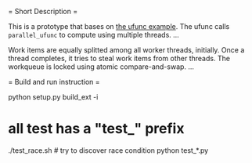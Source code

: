 = Short Description =

This is a prototype that bases on
[the ufunc example](http://docs.scipy.org/doc/numpy/user/c-info.ufunc-tutorial.html).
The ufunc calls `parallel_ufunc` to compute using multiple threads.
...


Work items are equally splitted among all worker threads, initially.
Once a thread completes, it tries to steal work items from other threads.
The workqueue is locked using atomic compare-and-swap.
...



= Build and run instruction =

python setup.py build_ext -i

# all test has a "test_" prefix
./test_race.sh               # try to discover race condition
python test_*.py

